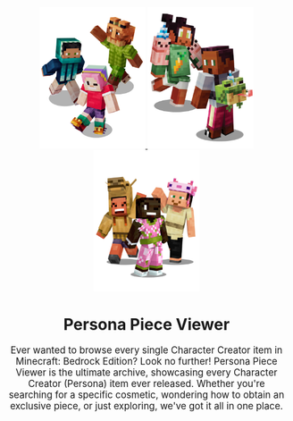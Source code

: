 <p align="center">
   <a href="https://github.com/BehaviorPack/Bedrock-Viewer/">
      <span style="display: inline-block;">
         <img src="https://github.com/BehaviorPack/Bedrock-Viewer/blob/main/marketplace/artpiece1.png" width="190" height="253">
      </span>
      <span style="display: inline-block;">
         <img src="https://github.com/BehaviorPack/Bedrock-Viewer/blob/main/marketplace/artpiece3.png" width="190" height="253">
      </span>
      <span style="display: inline-block;">
         <img src="https://github.com/BehaviorPack/Bedrock-Viewer/blob/main/marketplace/artpiece2.png" width="190" height="253">
      </span>
   </a>
  <div align="center">
   <h1>Persona Piece Viewer</h1>
   <p style="font-size: 1.2em;">
      Ever wanted to browse every single Character Creator item in Minecraft: Bedrock Edition? Look no further! Persona Piece Viewer is the ultimate archive, showcasing every Character Creator (Persona) item ever released. Whether you're searching for a specific cosmetic, wondering how to obtain an exclusive piece, or just exploring, we've got it all in one place.
   </p>
</div>
